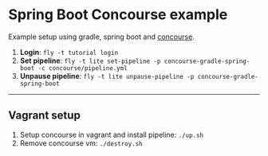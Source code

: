 # Spring Boot Concourse example

Example setup using gradle, spring boot and [concourse](https://concourse.ci).

1. **Login**: `fly -t tutorial login`
2. **Set pipeline**: `fly -t lite set-pipeline -p concourse-gradle-spring-boot -c concourse/pipeline.yml`
3. **Unpause pipeline**: `fly -t lite unpause-pipeline -p concourse-gradle-spring-boot`

----

## Vagrant setup

1. Setup concourse in vagrant and install pipeline: `./up.sh`
2. Remove concourse vm: `./destroy.sh`